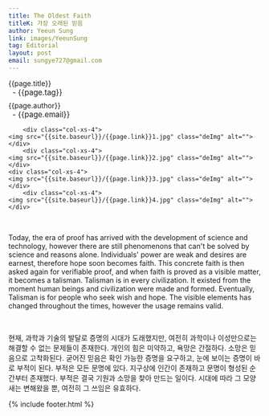 ```yaml
---
title: The Oldest Faith
titleK: 가장 오래된 믿음
author: Yeeun Sung
link: images/YeeunSung
tag: Editorial
layout: post
email: sungye727@gmail.com
---	
```


<div class="container">

<div class="deDep">
{{page.title}}<br>
<p style="font-size:15px; margin:0px; padding:0px 0px 0px 8px; margin:0px 0px 8px 0px;">- {{page.tag}}</p>
{{page.author}}<br>
<p style="font-size:15px; margin:0px; padding:0px 0px 0px 8px;">- {{page.email}}</p>
</div>


<div class="row" class="imgcolor">
	
		<div class="col-xs-4">
	<img src="{{site.baseurl}}/{{page.link}}1.jpg" class="deImg" alt=""></div>
		<div class="col-xs-4">
	<img src="{{site.baseurl}}/{{page.link}}2.jpg" class="deImg" alt=""></div>
	<div class="col-xs-4">
	<img src="{{site.baseurl}}/{{page.link}}3.jpg" class="deImg" alt=""></div>
		<div class="col-xs-4">
	<img src="{{site.baseurl}}/{{page.link}}4.jpg" class="deImg" alt=""></div>
	
</div>
<br>

<div class="det lato">



Today, the era of proof has arrived with the development of science and technology, however there are still phenomenons that can't be solved by science and reasons alone. Individuals' power are weak and desires are earnest, therefore hope soon becomes faith. This concrete faith is then asked again for verifiable proof, and when faith is proved as a visible matter, it becomes a talisman.  Talisman is in every civilization. It existed from the moment human beings and civilization were made and formed. Eventually, Talisman is for people who seek wish and hope. The visible elements has changed throughout the times, however the usage remains valid.



</div>

<br>

<div class="noto">

현재, 과학과 기술의 발달로 증명의 시대가 도래했지만, 여전히 과학이나 이성만으로는 해결할 수 없는 문제들이 존재한다. 개인의 힘은 미약하고, 욕망은 간절하다. 소망은 믿음으로 고착화된다. 굳어진 믿음은 확인 가능한 증명을 요구하고, 눈에 보이는 증명이 바로 부적이 된다.
부적은 모든 문명에 있다. 지구상에 인간이 존재하고 문명이 형성된 순간부터 존재했다. 부적은 결국 기원과 소망을 찾아 만드는 일이다. 시대에 따라 그 모양새는 변해왔을 뿐, 여전히 그 쓰임은 유효하다.


</div>
 {% include footer.html %}